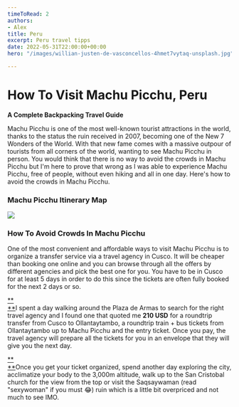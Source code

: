 ```yaml
---
timeToRead: 2
authors:
- Alex
title: Peru
excerpt: Peru travel tipps
date: 2022-05-31T22:00:00+00:00
hero: "/images/willian-justen-de-vasconcellos-4hmet7vytaq-unsplash.jpg"

---
```

# How To Visit Machu Picchu, Peru

**A Complete Backpacking Travel Guide**

  
Machu Picchu is one of the most well-known tourist attractions in the world, thanks to the status the ruin received in 2007, becoming one of the New 7 Wonders of the World. With that new fame comes with a massive outpour of tourists from all corners of the world, wanting to see Machu Picchu in person. You would think that there is no way to avoid the crowds in Machu Picchu but I'm here to prove that wrong as I was able to experience Machu Picchu, free of people, without even hiking and all in one day. Here's how to avoid the crowds in Machu Picchu.

### Machu Picchu Itinerary Map

![](/images/machu-picchu-cusco-backpacking-guide-image-1.jpeg)

### How To Avoid Crowds In Machu Picchu

  
One of the most convenient and affordable ways to visit Machu Picchu is to organize a transfer service via a travel agency in Cusco. It will be cheaper than booking one online and you can browse through all the offers by different agencies and pick the best one for you. You have to be in Cusco for at least 5 days in order to do this since the tickets are often fully booked for the next 2 days or so.

[**  
**](https://assets.bucketlistly.blog/sites/5adf778b6eabcc00190b75b1/content_entry5b155bed5711a8176e9f9783/5b167adcd584e8127db7df4b/files/158471381056-main-image.jpg)I spent a day walking around the Plaza de Armas to search for the right travel agency and I found one that quoted me **210 USD** for a roundtrip transfer from Cusco to Ollantaytambo, a roundtrip train + bus tickets from Ollantaytambo up to Machu Picchu and the entry ticket. Once you pay, the travel agency will prepare all the tickets for you in an envelope that they will give you the next day.

[**  
**](https://assets.bucketlistly.blog/sites/5adf778b6eabcc00190b75b1/content_entry5b155bed5711a8176e9f9783/5b167ad5d584e8127db7df48/files/158471382756-main-image.jpg)Once you get your ticket organized, spend another day exploring the city, acclimatize your body to the 3,000m altitude, walk up to the San Cristobal church for the view from the top or visit the Saqsaywaman (read "sexywoman" if you must 😂) ruin which is a little bit overpriced and not much to see IMO.